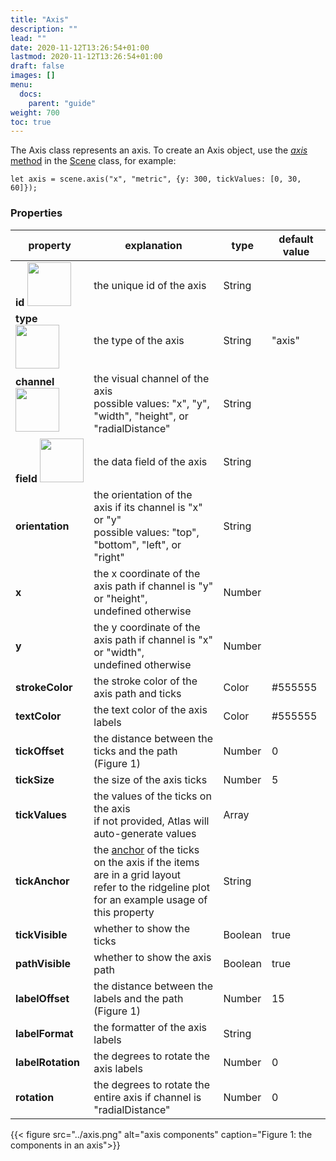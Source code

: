 ```yaml
---
title: "Axis"
description: ""
lead: ""
date: 2020-11-12T13:26:54+01:00
lastmod: 2020-11-12T13:26:54+01:00
draft: false
images: []
menu:
  docs:
    parent: "guide"
weight: 700
toc: true
---
```


The Axis class represents an axis. To create an Axis object, use the [_axis_ method](../../group/scene/#methods-create-guides) in the [Scene](../../group/scene/) class, for example:

    let axis = scene.axis("x", "metric", {y: 300, tickValues: [0, 30, 60]});

### Properties
| property |  explanation   | type | default value |
| --- | --- | --- | --- |
|**id** <img width="70px" src="../../readonly.png">| the unique id of the axis | String |  | 
|**type** <img width="70px" src="../../readonly.png"> | the type of the axis | String | "axis" | 
|**channel** <img width="70px" src="../../readonly.png">| the visual channel of the axis<br>possible values: "x", "y", "width", "height", or "radialDistance" | String | | 
|**field** <img width="70px" src="../../readonly.png">| the data field of the axis | String | | 
|**orientation**| the orientation of the axis if its channel is "x" or "y"<br>possible values: "top", "bottom", "left", or "right" | String | | 
|**x**| the x coordinate of the axis path if channel is "y" or "height",<br>undefined otherwise | Number | | 
|**y**| the y coordinate of the axis path if channel is "x" or "width",<br>undefined otherwise| Number | | 
|**strokeColor** | the stroke color of the axis path and ticks | Color | #555555 | 
|**textColor**| the text color of the axis labels | Color | #555555 | 
|**tickOffset**| the distance between the ticks and the path (Figure 1) | Number | 0 | 
|**tickSize**| the size of the axis ticks| Number | 5 | 
|**tickValues** | the values of the ticks on the axis<br>if not provided, Atlas will auto-generate values | Array | | 
|**tickAnchor** | the [anchor](../../global/constants/#anchor) of the ticks on the axis if the items are in a grid layout<br>refer to the ridgeline plot for an example usage of this property | String | | 
|**tickVisible**| whether to show the ticks | Boolean | true |
|**pathVisible**| whether to show the axis path | Boolean | true |
|**labelOffset**| the distance between the labels and the path (Figure 1) | Number | 15 | 
|**labelFormat**| the formatter of the axis labels | String |  | 
|**labelRotation**| the degrees to rotate the axis labels | Number | 0 | 
|**rotation**| the degrees to rotate the entire axis if channel is "radialDistance" | Number | 0 | 

{{< figure src="../axis.png" alt="axis components" caption="Figure 1: the components in an axis">}}